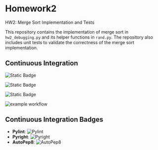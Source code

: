 # Homework2
HW2: Merge Sort Implementation and Tests

This repository contains the implementation of merge sort in `hw2_debugging.py` and its helper functions in `rand.py`. The repository also includes unit tests to validate the correctness of the merge sort implementation.

## Continuous Integration

![Static Badge](https://img.shields.io/badge/Language-Python-2CA5E0?style=for-the-badge&logoColor=white)

![Static Badge](https://img.shields.io/badge/license-GNU_AGPLV3-2CA5E0?style=for-the-badge&logoColor=white)

![Static Badge](https://img.shields.io/badge/platform-linux-2CA5E0?style=for-the-badge&logoColor=white)

![example workflow](https://github.com/CSC510-SE/Homework2/actions/workflows/ci.yml/badge.svg)

## Continuous Integration Badges

- **Pylint**: ![Pylint](https://img.shields.io/endpoint?url=https://gist.githubusercontent.com/sainath199/08bfddaeaa50b18120b40f0118cc6228/raw/pylint.json)
- **Pyright**: ![Pyright](https://img.shields.io/endpoint?url=https://gist.githubusercontent.com/sainath199/eda49634ad4b5d5f829e8ade4d6f138c/raw/pyright.json)
- **AutoPep8**: ![AutoPep8](https://img.shields.io/endpoint?url=https://gist.githubusercontent.com/sainath199/610c5444484d8b7e11764786357f1075/raw/autopep8.json)

